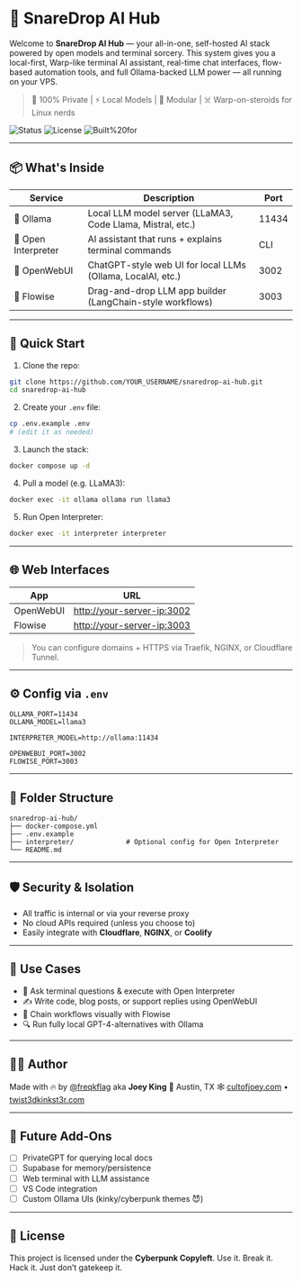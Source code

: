 # 🧠 SnareDrop AI Hub

Welcome to **SnareDrop AI Hub** — your all-in-one, self-hosted AI stack powered by open models and terminal sorcery. This system gives you a local-first, Warp-like terminal AI assistant, real-time chat interfaces, flow-based automation tools, and full Ollama-backed LLM power — all running on your VPS.

> 🔐 100% Private | ⚡️ Local Models | 🧩 Modular | ☠️ Warp-on-steroids for Linux nerds

![Status](https://img.shields.io/badge/status-live-green?style=for-the-badge&logo=vercel)
![License](https://img.shields.io/badge/license-Cyberpunk%20Copyleft-9c27b0?style=for-the-badge)
![Built%20for](https://img.shields.io/badge/built%20for-twist3dkinkst3r.com-ff1493?style=for-the-badge&logo=cloudflare)


---

## 📦 What's Inside

| Service           | Description                                                   | Port   |
|------------------|---------------------------------------------------------------|--------|
| 🧠 Ollama         | Local LLM model server (LLaMA3, Code Llama, Mistral, etc.)    | 11434  |
| 🔮 Open Interpreter | AI assistant that runs + explains terminal commands           | CLI    |
| 💬 OpenWebUI      | ChatGPT-style web UI for local LLMs (Ollama, LocalAI, etc.)   | 3002   |
| 🧠 Flowise         | Drag-and-drop LLM app builder (LangChain-style workflows)     | 3003   |

---

## 🚀 Quick Start

1. Clone the repo:

```bash
git clone https://github.com/YOUR_USERNAME/snaredrop-ai-hub.git
cd snaredrop-ai-hub
````

2. Create your `.env` file:

```bash
cp .env.example .env
# (edit it as needed)
```

3. Launch the stack:

```bash
docker compose up -d
```

4. Pull a model (e.g. LLaMA3):

```bash
docker exec -it ollama ollama run llama3
```

5. Run Open Interpreter:

```bash
docker exec -it interpreter interpreter
```

---

## 🌐 Web Interfaces

| App       | URL                                                      |
| --------- | -------------------------------------------------------- |
| OpenWebUI | [http://your-server-ip:3002](http://your-server-ip:3002) |
| Flowise   | [http://your-server-ip:3003](http://your-server-ip:3003) |

> You can configure domains + HTTPS via Traefik, NGINX, or Cloudflare Tunnel.

---

## ⚙️ Config via `.env`

```env
OLLAMA_PORT=11434
OLLAMA_MODEL=llama3

INTERPRETER_MODEL=http://ollama:11434

OPENWEBUI_PORT=3002
FLOWISE_PORT=3003
```

---

## 📂 Folder Structure

```
snaredrop-ai-hub/
├── docker-compose.yml
├── .env.example
├── interpreter/             # Optional config for Open Interpreter
└── README.md
```

---

## 🛡 Security & Isolation

* All traffic is internal or via your reverse proxy
* No cloud APIs required (unless you choose to)
* Easily integrate with **Cloudflare**, **NGINX**, or **Coolify**

---

## 📖 Use Cases

* 🧠 Ask terminal questions & execute with Open Interpreter
* ✍️ Write code, blog posts, or support replies using OpenWebUI
* 🔌 Chain workflows visually with Flowise
* 🔍 Run fully local GPT-4-alternatives with Ollama

---

## 👨‍💻 Author

Made with 🔥 by [@freqkflag](https://github.com/freqkflag) aka **Joey King**
📍 Austin, TX
🕸️ [cultofjoey.com](https://cultofjoey.com) • [twist3dkinkst3r.com](https://twist3dkinkst3r.com)

---

## 🧪 Future Add-Ons

* [ ] PrivateGPT for querying local docs
* [ ] Supabase for memory/persistence
* [ ] Web terminal with LLM assistance
* [ ] VS Code integration
* [ ] Custom Ollama UIs (kinky/cyberpunk themes 😈)

---

## 🧠 License

This project is licensed under the **Cyberpunk Copyleft**.
Use it. Break it. Hack it. Just don’t gatekeep it.



